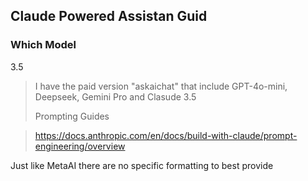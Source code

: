 ## Claude Powered Assistan Guid

### Which Model

3.5

> I have the paid version "askaichat" that include GPT-4o-mini, Deepseek, Gemini Pro and Clasude 3.5
>
> Prompting Guides

> https://docs.anthropic.com/en/docs/build-with-claude/prompt-engineering/overview

Just like MetaAI there are no specific formatting to best provide

